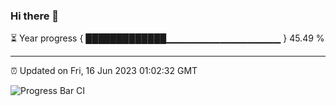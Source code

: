 ### Hi there 👋

⏳ Year progress { █████████████▁▁▁▁▁▁▁▁▁▁▁▁▁▁▁▁▁ } 45.49 %

---

⏰ Updated on Fri, 16 Jun 2023 01:02:32 GMT

![Progress Bar CI](https://github.com/liununu/liununu/workflows/Progress%20Bar%20CI/badge.svg)
